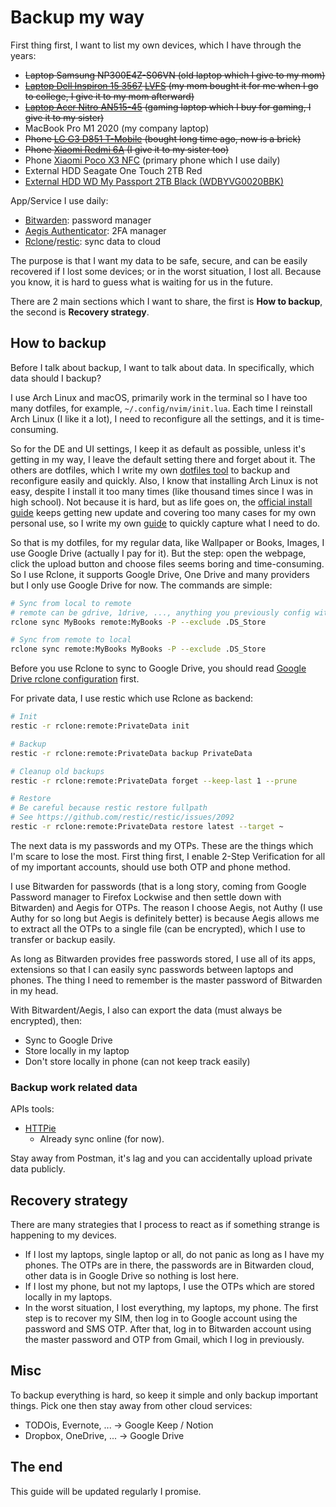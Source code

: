 # Backup my way

First thing first, I want to list my own devices, which I have through the
years:

- ~~Laptop Samsung NP300E4Z-S06VN (old laptop which I give to my mom)~~
- ~~[Laptop Dell Inspiron 15 3567](https://www.dell.com/support/home/en-vn/product-support/product/inspiron-15-3567-laptop/drivers)
  [LVFS](https://fwupd.org/lvfs/devices/com.dell.uefi1d4362ca.firmware) (my mom
  bought it for me when I go to college, I give it to my mom afterward)~~
- ~~[Laptop Acer Nitro AN515-45](https://www.acer.com/ac/en/US/content/support-product/8841)
  (gaming laptop which I buy for gaming, I give it to my sister)~~
- MacBook Pro M1 2020 (my company laptop)
- ~~Phone [LG G3 D851 T-Mobile](https://forum.xda-developers.com/c/lg-g3.3147/)
  (bought long time ago, now is a brick)~~
- ~~Phone [Xiaomi Redmi 6A](https://www.gsmarena.com/xiaomi_redmi_6a-9217.php)
  (I give it to my sister too)~~
- Phone
  [Xiaomi Poco X3 NFC](https://www.gsmarena.com/xiaomi_poco_x3_nfc-10415.php)
  (primary phone which I use daily)
- External HDD Seagate One Touch 2TB Red
- [External HDD WD My Passport 2TB Black (WDBYVG0020BBK)](https://www.westerndigital.com/products/portable-drives/wd-my-passport-usb-3-0-hdd?sku=WDBYVG0020BBK-WESN)

App/Service I use daily:

- [Bitwarden](https://bitwarden.com/): password manager
- [Aegis Authenticator](https://getaegis.app/): 2FA manager
- [Rclone](https://rclone.org/)/[restic](https://restic.net/): sync data to
  cloud

The purpose is that I want my data to be safe, secure, and can be easily
recovered if I lost some devices; or in the worst situation, I lost all. Because
you know, it is hard to guess what is waiting for us in the future.

There are 2 main sections which I want to share, the first is **How to backup**,
the second is **Recovery strategy**.

## How to backup

Before I talk about backup, I want to talk about data. In specifically, which
data should I backup?

I use Arch Linux and macOS, primarily work in the terminal so I have too many
dotfiles, for example, `~/.config/nvim/init.lua`. Each time I reinstall Arch
Linux (I like it a lot), I need to reconfigure all the settings, and it is
time-consuming.

So for the DE and UI settings, I keep it as default as possible, unless it's
getting in my way, I leave the default setting there and forget about it. The
others are dotfiles, which I write my own
[dotfiles tool](https://github.com/haunt98/dotfiles) to backup and reconfigure
easily and quickly. Also, I know that installing Arch Linux is not easy, despite
I install it too many times (like thousand times since I was in high school).
Not because it is hard, but as life goes on, the
[official install guide](https://wiki.archlinux.org/title/installation_guide)
keeps getting new update and covering too many cases for my own personal use, so
I write my own
[guide](https://github.com/haunt98/posts-go/blob/main/posts/2022-12-25-archlinux.md)
to quickly capture what I need to do.

So that is my dotfiles, for my regular data, like Wallpaper or Books, Images, I
use Google Drive (actually I pay for it). But the step: open the webpage, click
the upload button and choose files seems boring and time-consuming. So I use
Rclone, it supports Google Drive, One Drive and many providers but I only use
Google Drive for now. The commands are simple:

```sh
# Sync from local to remote
# remote can be gdrive, 1drive, ..., anything you previously config with rclone
rclone sync MyBooks remote:MyBooks -P --exclude .DS_Store

# Sync from remote to local
rclone sync remote:MyBooks MyBooks -P --exclude .DS_Store
```

Before you use Rclone to sync to Google Drive, you should read
[Google Drive rclone configuration](https://rclone.org/drive/) first.

For private data, I use restic which use Rclone as backend:

```sh
# Init
restic -r rclone:remote:PrivateData init

# Backup
restic -r rclone:remote:PrivateData backup PrivateData

# Cleanup old backups
restic -r rclone:remote:PrivateData forget --keep-last 1 --prune

# Restore
# Be careful because restic restore fullpath
# See https://github.com/restic/restic/issues/2092
restic -r rclone:remote:PrivateData restore latest --target ~
```

The next data is my passwords and my OTPs. These are the things which I'm scare
to lose the most. First thing first, I enable 2-Step Verification for all of my
important accounts, should use both OTP and phone method.

I use Bitwarden for passwords (that is a long story, coming from Google Password
manager to Firefox Lockwise and then settle down with Bitwarden) and Aegis for
OTPs. The reason I choose Aegis, not Authy (I use Authy for so long but Aegis is
definitely better) is because Aegis allows me to extract all the OTPs to a
single file (can be encrypted), which I use to transfer or backup easily.

As long as Bitwarden provides free passwords stored, I use all of its apps,
extensions so that I can easily sync passwords between laptops and phones. The
thing I need to remember is the master password of Bitwarden in my head.

With Bitwardent/Aegis, I also can export the data (must always be encrypted),
then:

- Sync to Google Drive
- Store locally in my laptop
- Don't store locally in phone (can not keep track easily)

### Backup work related data

APIs tools:

- [HTTPie](https://httpie.io/app)
  - Already sync online (for now).

Stay away from Postman, it's lag and you can accidentally upload private data
publicly.

## Recovery strategy

There are many strategies that I process to react as if something strange is
happening to my devices.

- If I lost my laptops, single laptop or all, do not panic as long as I have my
  phones. The OTPs are in there, the passwords are in Bitwarden cloud, other
  data is in Google Drive so nothing is lost here.
- If I lost my phone, but not my laptops, I use the OTPs which are stored
  locally in my laptops.
- In the worst situation, I lost everything, my laptops, my phone. The first
  step is to recover my SIM, then log in to Google account using the password
  and SMS OTP. After that, log in to Bitwarden account using the master password
  and OTP from Gmail, which I log in previously.

## Misc

To backup everything is hard, so keep it simple and only backup important
things. Pick one then stay away from other cloud services:

- TODOis, Evernote, ... -> Google Keep / Notion
- Dropbox, OneDrive, ... -> Google Drive

## The end

This guide will be updated regularly I promise.
